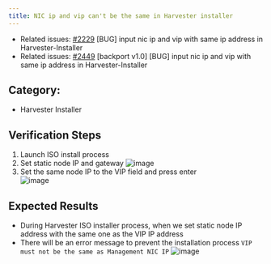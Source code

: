 ```yaml
---
title: NIC ip and vip can't be the same in Harvester installer
---
```


* Related issues: [#2229](https://github.com/harvester/harvester/issues/2229) [BUG] input nic ip and vip with same ip address in Harvester-Installer
* Related issues: [#2449](https://github.com/harvester/harvester/issues/2449) [backport v1.0] [BUG] input nic ip and vip with same ip address in Harvester-Installer

## Category: 
* Harvester Installer

## Verification Steps
1. Launch ISO install process 
1. Set static node IP and gateway
    ![image](https://user-images.githubusercontent.com/29251855/173719118-1fd1609d-74f2-4f7d-9ff3-e1d21227e542.png)
1. Set the same node IP to the VIP field and press enter  
    ![image](https://user-images.githubusercontent.com/29251855/173719257-f60b55fd-0211-4fb7-8f45-3176eef4e577.png)

## Expected Results
* During Harvester ISO installer process, when we set static node IP address with the same one as the VIP IP address
* There will be an error message to prevent the installation process
`VIP must not be the same as Management NIC IP`
![image](https://user-images.githubusercontent.com/29251855/173719257-f60b55fd-0211-4fb7-8f45-3176eef4e577.png)
